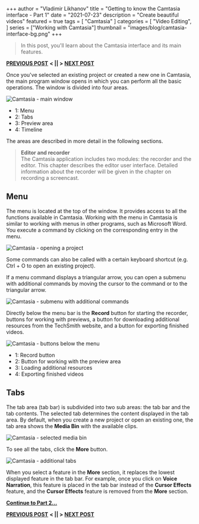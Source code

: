+++
author = "Vladimir Likhanov"
title = "Getting to know the Camtasia interface - Part 1"
date = "2021-07-23"
description = "Create beautiful videos"
featured = true
tags = [
    "Camtasia"
]
categories = [
    "Video Editing",
]
series = ["Working with Camtasia"]
thumbnail = "images/blog/camtasia-interface-bg.png"
+++

> In this post, you'll learn about the Camtasia interface and its main features.

[**PREVIOUS POST**](/post/camtasia-first-start/) **< || >** [**NEXT POST**](/post/camtasia-interface-2/)

Once you've selected an existing project or created a new one in Camtasia, the main
program window opens in which you can perform all the basic operations. The window is
divided into four areas.

![Camtasia - main window](/images/blog/camtasia-main-window.png)

* 1: Menu
* 2: Tabs
* 3: Preview area
* 4: Timeline

The areas are described in more detail in the following sections.

> **Editor and recorder** <br />
The Camtasia application includes two modules: the recorder and the editor. This chapter
describes the editor user interface. Detailed information about the recorder will be given
in the chapter on recording a screencast.

## Menu

The menu is located at the top of the window. It provides access to all the functions
available in Camtasia. Working with the menu in Camtasia is similar to working with
menus in other programs, such as Microsoft Word. You execute a command by clicking on
the corresponding entry in the menu.

![Camtasia - opening a project](/images/blog/camtasia-opening-project-from-menu.png)

Some commands can also be called with a certain keyboard shortcut (e.g. Ctrl + O to open
an existing project).

If a menu command displays a triangular arrow, you can open a submenu with additional
commands by moving the cursor to the command or to the triangular arrow.

![Camtasia - submenu with additional commands](/images/blog/camtasia-submenu-with-commands.png)

Directly below the menu bar is the **Record** button for starting the recorder, buttons for
working with previews, a button for downloading additional resources from the TechSmith website,
and a button for exporting finished videos.

![Camtasia - buttons below the menu](/images/blog/camtasia-buttons-below-menu.png)

* 1: Record button
* 2: Button for working with the preview area
* 3: Loading additional resources
* 4: Exporting finished videos

## Tabs

The tab area (tab bar) is subdivided into two sub areas: the tab bar and the tab contents. The
selected tab determines the content displayed in the tab area. By default, when you create a new
project or open an existing one, the tab area shows the **Media Bin** with the available clips.

![Camtasia - selected media bin](/images/blog/camtasia-selected-media-bin.png)

To see all the tabs, click the **More** button.

![Camtasia - additional tabs](/images/blog/camtasia-additional-tabs.png)

When you select a feature in the **More** section, it replaces the lowest displayed feature in the
tab bar. For example, once you click on **Voice Narration**, this feature is placed in the tab bar
instead of the **Cursor Effects** feature, and the **Cursor Effects** feature is removed from the
**More** section.

[**Continue to Part 2...**](/blog/camtasia-interface-2)

[**PREVIOUS POST**](/post/camtasia-first-start/) **< || >** [**NEXT POST**](/post/camtasia-interface-2/)